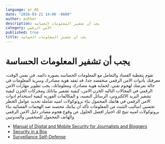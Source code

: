 ```yaml
---
language: ar_AE
date: "2016-03-21 14:06 -0600"
author: author
description: يجب أن تشفير المعلومات الحساسة
category: الأمن الرقمي
published: true
title: يجب أن تشفير المعلومات الحساسة
---
```


# يجب أن تشفير المعلومات الحساسة

تقوم بتغطية الفساد والتعامل مع المعلومات الحساسه بصوره دائمه. في نفس الوقت، معرفتك بأدوات اﻻمن الرقمي منخفضه جدا.  قد تفقد هوية مصادرك وسرية المعلومات في حالة تعرضك لهجوم تقني.  لحماية هوية مصادرك ومعلوماتك، يجب تطوير مهارات اﻻمن الرقمي في المجالات التاليه
الخزن اﻻمن، كيفية تشفير بياناتك ومحركات الخزن
كيفية تشفير البريد اﻻلكتروني، الرسائل النصيه، و المكالمات الفوريه
كيفية استخدام ادوات اﻻمن الرقمي في هاتفك المحمول
بناء بروتوكولات امنيه شامله
تحديد عوامل الخطر
تحسين اساليب التثبت من المعلومات
تأكد ان بيانتك محصنه ضد الهجمات القضائيه
بناء بروتوكولات امنيه تتيح لك اختيار افضل الحلول عن وقوع هجوم 
مصادر
دليل اﻻمن الرقمي والهاتف المحمول للصحفيين والمدونيين 

- [Manual of Digital and Mobile Security for Journalists and Bloggers](http://www.icfj.org/es/resources/manual-de-seguridad-digital-y-móvil)
- [Security in a Box](https://securityinabox.org/en)
- [Surveillance Self-Defense](https://ssd.eff.org)